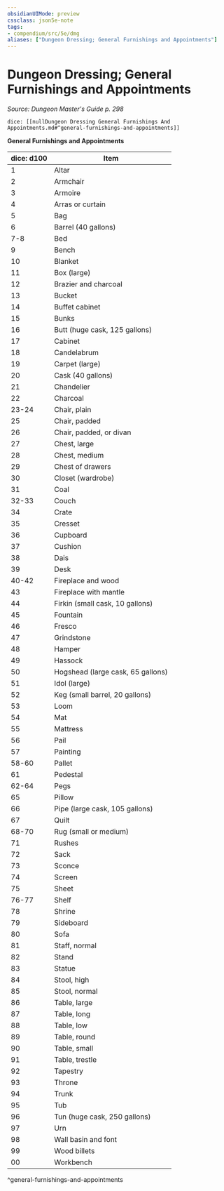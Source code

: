 ```yaml
---
obsidianUIMode: preview
cssclass: json5e-note
tags:
- compendium/src/5e/dmg
aliases: ["Dungeon Dressing; General Furnishings and Appointments"]
---
```

# Dungeon Dressing; General Furnishings and Appointments
*Source: Dungeon Master's Guide p. 298* 

`dice: [[nullDungeon Dressing General Furnishings And Appointments.md#^general-furnishings-and-appointments]]`

**General Furnishings and Appointments**

| dice: d100 | Item |
|------------|------|
| 1 | Altar |
| 2 | Armchair |
| 3 | Armoire |
| 4 | Arras or curtain |
| 5 | Bag |
| 6 | Barrel (40 gallons) |
| 7-8 | Bed |
| 9 | Bench |
| 10 | Blanket |
| 11 | Box (large) |
| 12 | Brazier and charcoal |
| 13 | Bucket |
| 14 | Buffet cabinet |
| 15 | Bunks |
| 16 | Butt (huge cask, 125 gallons) |
| 17 | Cabinet |
| 18 | Candelabrum |
| 19 | Carpet (large) |
| 20 | Cask (40 gallons) |
| 21 | Chandelier |
| 22 | Charcoal |
| 23-24 | Chair, plain |
| 25 | Chair, padded |
| 26 | Chair, padded, or divan |
| 27 | Chest, large |
| 28 | Chest, medium |
| 29 | Chest of drawers |
| 30 | Closet (wardrobe) |
| 31 | Coal |
| 32-33 | Couch |
| 34 | Crate |
| 35 | Cresset |
| 36 | Cupboard |
| 37 | Cushion |
| 38 | Dais |
| 39 | Desk |
| 40-42 | Fireplace and wood |
| 43 | Fireplace with mantle |
| 44 | Firkin (small cask, 10 gallons) |
| 45 | Fountain |
| 46 | Fresco |
| 47 | Grindstone |
| 48 | Hamper |
| 49 | Hassock |
| 50 | Hogshead (large cask, 65 gallons) |
| 51 | Idol (large) |
| 52 | Keg (small barrel, 20 gallons) |
| 53 | Loom |
| 54 | Mat |
| 55 | Mattress |
| 56 | Pail |
| 57 | Painting |
| 58-60 | Pallet |
| 61 | Pedestal |
| 62-64 | Pegs |
| 65 | Pillow |
| 66 | Pipe (large cask, 105 gallons) |
| 67 | Quilt |
| 68-70 | Rug (small or medium) |
| 71 | Rushes |
| 72 | Sack |
| 73 | Sconce |
| 74 | Screen |
| 75 | Sheet |
| 76-77 | Shelf |
| 78 | Shrine |
| 79 | Sideboard |
| 80 | Sofa |
| 81 | Staff, normal |
| 82 | Stand |
| 83 | Statue |
| 84 | Stool, high |
| 85 | Stool, normal |
| 86 | Table, large |
| 87 | Table, long |
| 88 | Table, low |
| 89 | Table, round |
| 90 | Table, small |
| 91 | Table, trestle |
| 92 | Tapestry |
| 93 | Throne |
| 94 | Trunk |
| 95 | Tub |
| 96 | Tun (huge cask, 250 gallons) |
| 97 | Urn |
| 98 | Wall basin and font |
| 99 | Wood billets |
| 00 | Workbench |
^general-furnishings-and-appointments